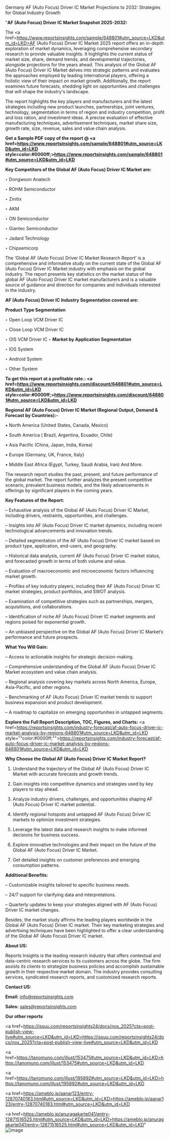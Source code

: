 Germany AF (Auto Focus) Driver IC Market Projections to 2032: Strategies for Global Industry Growth

"<strong>AF (Auto Focus) Driver IC Market Snapshot 2025-2032:</strong>

The <a href=https://www.reportsinsights.com/sample/648801#utm_source=LKD&utm_id=LKD>AF (Auto Focus) Driver IC Market</a> 2025 report offers an in-depth exploration of market dynamics, leveraging comprehensive secondary research to provide valuable insights. It highlights the current status of market size, share, demand trends, and developmental trajectories, alongside projections for the years ahead. This analysis of the Global AF (Auto Focus) Driver IC Market delves into strategic patterns and evaluates the approaches employed by leading international players, offering a holistic view of their impact on market growth. Additionally, the report examines future forecasts, shedding light on opportunities and challenges that will shape the industry's landscape.

The report highlights the key players and manufacturers and the latest strategies including new product launches, partnerships, joint ventures, technology, segmentation in terms of region and industry competition, profit and loss ration, and investment ideas. A precise evaluation of effective manufacturing techniques, advertisement techniques, market share size, growth rate, size, revenue, sales and value chain analysis.

<strong>Get a Sample PDF copy of the report @ <a href=https://www.reportsinsights.com/sample/648801#utm_source=LKD&utm_id=LKD style=color:#0000ff;>https://www.reportsinsights.com/sample/648801#utm_source=LKD&utm_id=LKD</a></strong>

<strong>Key Competitors of the Global AF (Auto Focus) Driver IC Market are:</strong>

‣ Dongwoon Anatech

‣ ROHM Semiconductor

‣ Zinitix

‣ AKM

‣ ON Semiconductor

‣ Giantec Semiconductor

‣ Jadard Technology

‣ Chipsemicorp

The ‘Global AF (Auto Focus) Driver IC Market Research Report’ is a comprehensive and informative study on the current state of the Global AF (Auto Focus) Driver IC Market industry with emphasis on the global industry. The report presents key statistics on the market status of the global AF (Auto Focus) Driver IC market manufacturers and is a valuable source of guidance and direction for companies and individuals interested in the industry.

<strong>AF (Auto Focus) Driver IC Industry Segmentation covered are:</strong>

<strong>Product Type Segmentation</strong>

‣ Open Loop VCM Driver IC

‣ Close Loop VCM Driver IC

‣ OIS VCM Driver IC
‣ 
<strong>Market by Application Segmentation</strong>

‣ IOS System

‣ Android System

‣ Other System

<strong>To get this report at a profitable rate.: <a href=https://www.reportsinsights.com/discount/648801#utm_source=LKD&utm_id=LKD style=color:#0000ff;>https://www.reportsinsights.com/discount/648801#utm_source=LKD&utm_id=LKD</a></strong>

<strong>Regional AF (Auto Focus) Driver IC Market (Regional Output, Demand &amp; Forecast by Countries):-</strong>

• North America (United States, Canada, Mexico)

• South America ( Brazil, Argentina, Ecuador, Chile)

• Asia Pacific (China, Japan, India, Korea)

• Europe (Germany, UK, France, Italy)

• Middle East Africa (Egypt, Turkey, Saudi Arabia, Iran) And More.

The research report studies the past, present, and future performance of the global market. The report further analyzes the present competitive scenario, prevalent business models, and the likely advancements in offerings by significant players in the coming years.

<strong>Key Features of the Report:</strong>

– Exhaustive analysis of the Global AF (Auto Focus) Driver IC Market, including drivers, restraints, opportunities, and challenges.

– Insights into AF (Auto Focus) Driver IC market dynamics, including recent technological advancements and innovation trends.

– Detailed segmentation of the AF (Auto Focus) Driver IC market based on product type, application, end-users, and geography.

– Historical data analysis, current AF (Auto Focus) Driver IC market status, and forecasted growth in terms of both volume and value.

– Evaluation of macroeconomic and microeconomic factors influencing market growth.

– Profiles of key industry players, including their AF (Auto Focus) Driver IC market strategies, product portfolios, and SWOT analysis.

– Examination of competitive strategies such as partnerships, mergers, acquisitions, and collaborations.

– Identification of niche AF (Auto Focus) Driver IC market segments and regions poised for exponential growth.

– An unbiased perspective on the Global AF (Auto Focus) Driver IC Market’s performance and future prospects.

<strong>What You Will Gain:</strong>

– Access to actionable insights for strategic decision-making.

– Comprehensive understanding of the Global AF (Auto Focus) Driver IC Market ecosystem and value chain analysis.

– Regional analysis covering key markets across North America, Europe, Asia-Pacific, and other regions.

– Benchmarking of AF (Auto Focus) Driver IC market trends to support business expansion and product development.

– A roadmap to capitalize on emerging opportunities in untapped segments.

<strong>Explore the Full Report Description, TOC, Figures, and Charts:</strong>
<a href=https://reportsinsights.com/industry-forecast/af-auto-focus-driver-ic-market-analysis-by-regions-648801#utm_source=LKD&utm_id=LKD style=""color:#0000ff;"">https://reportsinsights.com/industry-forecast/af-auto-focus-driver-ic-market-analysis-by-regions-648801#utm_source=LKD&utm_id=LKD</a>

<strong>Why Choose the Global AF (Auto Focus) Driver IC Market Report?</strong>

1. Understand the trajectory of the Global AF (Auto Focus) Driver IC Market with accurate forecasts and growth trends.

2. Gain insights into competitive dynamics and strategies used by key players to stay ahead.

3. Analyze industry drivers, challenges, and opportunities shaping AF (Auto Focus) Driver IC market potential.

4. Identify regional hotspots and untapped AF (Auto Focus) Driver IC markets to optimize investment strategies.

5. Leverage the latest data and research insights to make informed decisions for business success.

6. Explore innovative technologies and their impact on the future of the Global AF (Auto Focus) Driver IC Market.

7. Get detailed insights on customer preferences and emerging consumption patterns.

<strong>Additional Benefits:</strong>

– Customizable insights tailored to specific business needs.

– 24/7 support for clarifying data and interpretations.

– Quarterly updates to keep your strategies aligned with AF (Auto Focus) Driver IC market changes.

Besides, the market study affirms the leading players worldwide in the Global AF (Auto Focus) Driver IC market. Their key marketing strategies and advertising techniques have been highlighted to offer a clear understanding of the Global AF (Auto Focus) Driver IC market.

<strong><strong>About US</strong>:</strong>

Reports Insights is the leading research industry that offers contextual and data-centric research services to its customers across the globe. The firm assists its clients to strategize business policies and accomplish sustainable growth in their respective market domain. The industry provides consulting services, syndicated research reports, and customized research reports.

<strong>Contact US:</strong>

<p class=><b>Email:</b> <a href=mailto:info@reportsinsights.com>info@reportsinsights.com</a></p>
<p class=><b>Sales:</b> <a href=mailto:sales@reportsinsights.com>sales@reportsinsights.com</a></p>

<strong>Our other reports</strong>

<a href=https://issuu.com/reportsinsights24/docs/nox_2025?cta=post-publish-view-live#utm_source=LKD&utm_id=LKD>https://issuu.com/reportsinsights24/docs/nox_2025?cta=post-publish-view-live#utm_source=LKD&utm_id=LKD</a>

<a href=https://tanomuno.com/illust/153475#utm_source=LKD&utm_id=LKD>https://tanomuno.com/illust/153475#utm_source=LKD&utm_id=LKD</a>

<a href=https://tanomuno.com/illust/195892#utm_source=LKD&utm_id=LKD>https://tanomuno.com/illust/195892#utm_source=LKD&utm_id=LKD</a>

<a href=https://ameblo.jp/aanar123/entry-12870740183.html#utm_source=LKD&utm_id=LKD>https://ameblo.jp/aanar123/entry-12870740183.html#utm_source=LKD&utm_id=LKD</a>

<a href=https://ameblo.jp/anuragakarte041/entry-12871516525.html#utm_source=LKD&utm_id=LKD>https://ameblo.jp/anuragakarte041/entry-12871516525.html#utm_source=LKD&utm_id=LKD</a>"
![image](https://github.com/user-attachments/assets/d16bb267-6916-4205-a0c8-6f93f5a80279)
